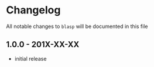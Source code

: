 # Changelog

All notable changes to `blasp` will be documented in this file

## 1.0.0 - 201X-XX-XX

- initial release
